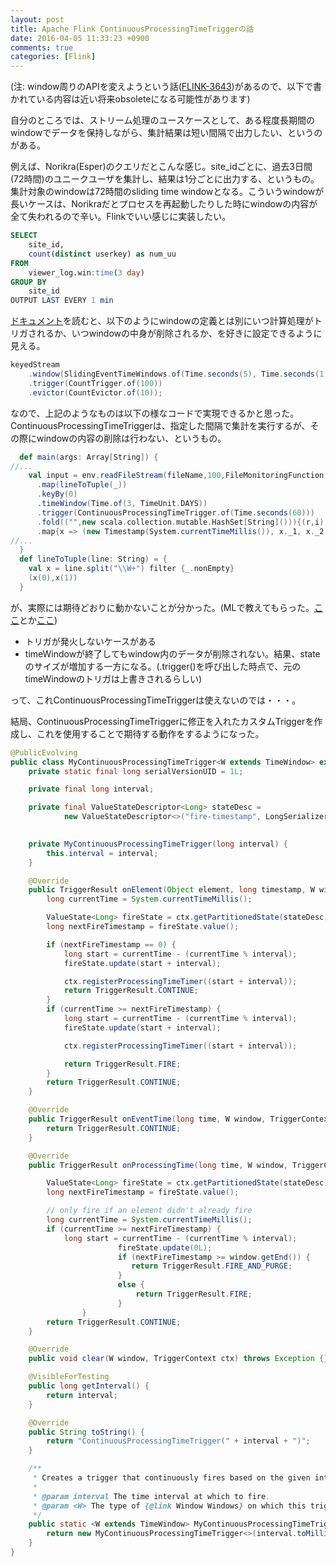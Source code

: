 ```yaml
---
layout: post
title: Apache Flink ContinuousProcessingTimeTriggerの話
date: 2016-04-05 11:33:23 +0900
comments: true
categories: [Flink]
---
```


(注: window周りのAPIを変えようという話([FLINK-3643](https://issues.apache.org/jira/browse/FLINK-3643))があるので、以下で書かれている内容は近い将来obsoleteになる可能性があります)

自分のところでは、ストリーム処理のユースケースとして、ある程度長期間のwindowでデータを保持しながら、集計結果は短い間隔で出力したい、というのがある。

例えば、Norikra(Esper)のクエリだとこんな感じ。site_idごとに、過去3日間(72時間)のユニークユーザを集計し、結果は1分ごとに出力する、というもの。 集計対象のwindowは72時間のsliding time windowとなる。こういうwindowが長いケースは、Norikraだとプロセスを再起動したりした時にwindowの内容が全て失われるので辛い。Flinkでいい感じに実装したい。

```sql
SELECT
    site_id,
    count(distinct userkey) as num_uu
FROM
    viewer_log.win:time(3 day)
GROUP BY
    site_id
OUTPUT LAST EVERY 1 min
```

[ドキュメント](https://ci.apache.org/projects/flink/flink-docs-release-1.0/apis/streaming/windows.html)を読むと、以下のようにwindowの定義とは別にいつ計算処理がトリガされるか、いつwindowの中身が削除されるか、を好きに設定できるように見える。

```scala
keyedStream
    .window(SlidingEventTimeWindows.of(Time.seconds(5), Time.seconds(1))
    .trigger(CountTrigger.of(100))
    .evictor(CountEvictor.of(10));
```

なので、上記のようなものは以下の様なコードで実現できるかと思った。ContinuousProcessingTimeTriggerは、指定した間隔で集計を実行するが、その際にwindowの内容の削除は行わない、というもの。

```scala
  def main(args: Array[String]) {
//...
    val input = env.readFileStream(fileName,100,FileMonitoringFunction.WatchType.PROCESS_ONLY_APPENDED)
      .map(lineToTuple(_))
      .keyBy(0)
      .timeWindow(Time.of(3, TimeUnit.DAYS))
      .trigger(ContinuousProcessingTimeTrigger.of(Time.seconds(60)))
      .fold(("",new scala.collection.mutable.HashSet[String]())){(r,i) => { (i._1, r._2 + i._2)}}
      .map{x => (new Timestamp(System.currentTimeMillis()), x._1, x._2.size)}
//...
  }
  def lineToTuple(line: String) = {
    val x = line.split("\\W+") filter {_.nonEmpty}
    (x(0),x(1))
  }

```

が、実際には期待どおりに動かないことが分かった。(MLで教えてもらった。[ここ](http://mail-archives.apache.org/mod_mbox/flink-user/201603.mbox/%3CCAMvK=YpGWZZQQnPVknGYY07AhieHE+9ELkq0i6Q_72FCghsm-Q@mail.gmail.com%3E)とか[ここ](http://mail-archives.apache.org/mod_mbox/flink-user/201603.mbox/%3CCAMvK%3DYo2NMk3Hxhie5Cr9coHS7qZ8ecaGOHHXg96mDB7H9_7Nw%40mail.gmail.com%3E))

* トリガが発火しないケースがある
* timeWindowが終了してもwindow内のデータが削除されない。結果、stateのサイズが増加する一方になる。(.trigger()を呼び出した時点で、元のtimeWindowのトリガは上書きされるらしい)

って、これContinuousProcessingTimeTriggerは使えないのでは・・・。

結局、ContinuousProcessingTimeTriggerに修正を入れたカスタムTriggerを作成し、これを使用することで期待する動作をするようになった。

```java
@PublicEvolving
public class MyContinuousProcessingTimeTrigger<W extends TimeWindow> extends Trigger<Object, W> {
	private static final long serialVersionUID = 1L;

	private final long interval;

	private final ValueStateDescriptor<Long> stateDesc =
			new ValueStateDescriptor<>("fire-timestamp", LongSerializer.INSTANCE, 0L);

    
	private MyContinuousProcessingTimeTrigger(long interval) {
		this.interval = interval;
	}

	@Override
	public TriggerResult onElement(Object element, long timestamp, W window, TriggerContext ctx) throws Exception {
		long currentTime = System.currentTimeMillis();

		ValueState<Long> fireState = ctx.getPartitionedState(stateDesc);
		long nextFireTimestamp = fireState.value();

		if (nextFireTimestamp == 0) {
			long start = currentTime - (currentTime % interval);
			fireState.update(start + interval);

			ctx.registerProcessingTimeTimer((start + interval));
			return TriggerResult.CONTINUE;
		}
		if (currentTime >= nextFireTimestamp) {
			long start = currentTime - (currentTime % interval);
			fireState.update(start + interval);

			ctx.registerProcessingTimeTimer((start + interval));

			return TriggerResult.FIRE;
		}
		return TriggerResult.CONTINUE;
	}

	@Override
	public TriggerResult onEventTime(long time, W window, TriggerContext ctx) throws Exception {
		return TriggerResult.CONTINUE;
	}

	@Override
	public TriggerResult onProcessingTime(long time, W window, TriggerContext ctx) throws Exception {

		ValueState<Long> fireState = ctx.getPartitionedState(stateDesc);
		long nextFireTimestamp = fireState.value();

		// only fire if an element didn't already fire
		long currentTime = System.currentTimeMillis();
		if (currentTime >= nextFireTimestamp) {
			long start = currentTime - (currentTime % interval);
                        fireState.update(0L);
                        if (nextFireTimestamp >= window.getEnd()) {
                           return TriggerResult.FIRE_AND_PURGE;
                        }
                        else {
                            return TriggerResult.FIRE;
                        }
                }
		return TriggerResult.CONTINUE;
	}

	@Override
	public void clear(W window, TriggerContext ctx) throws Exception {}

	@VisibleForTesting
	public long getInterval() {
		return interval;
	}

	@Override
	public String toString() {
		return "ContinuousProcessingTimeTrigger(" + interval + ")";
	}

	/**
	 * Creates a trigger that continuously fires based on the given interval.
	 *
	 * @param interval The time interval at which to fire.
	 * @param <W> The type of {@link Window Windows} on which this trigger can operate.
	 */
	public static <W extends TimeWindow> MyContinuousProcessingTimeTrigger<W> of(Time interval) {
		return new MyContinuousProcessingTimeTrigger<>(interval.toMilliseconds());
	}
}
```



